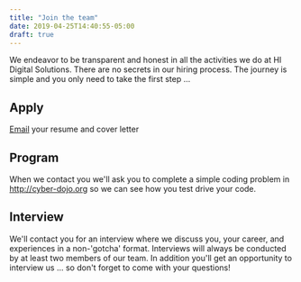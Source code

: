 ```yaml
---
title: "Join the team"
date: 2019-04-25T14:40:55-05:00
draft: true
---
```


We endeavor to be transparent and honest in all the activities we do at HI Digital Solutions.  There are no secrets in our hiring process.  The journey is simple and you only need to take the first step ...

## Apply

[Email](mailto:careers@hidigitalsolutionsllc.com) your resume and cover letter

## Program

When we contact you we'll ask you to complete a simple coding problem in http://cyber-dojo.org so we can see how you test drive your code.

## Interview

We'll contact you for an interview where we discuss you, your career, and experiences in a non-'gotcha' format.  Interviews will always be conducted by at least two members of our team. In addition you'll get an opportunity to interview us ... so don't forget to come with your questions!
